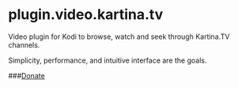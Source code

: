 # plugin.video.kartina.tv

Video plugin for Kodi to browse, watch and seek through Kartina.TV channels.

Simplicity, performance, and intuitive interface are the goals.

###[Donate](https://money.yandex.ru/embed/shop.xml?account=410011937319632&quickpay=shop&payment-type-choice=on&mobile-payment-type-choice=on&writer=seller&targets=Donate&default-sum=50&button-text=01&comment=on&hint=Your+idea&successURL=)
